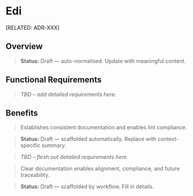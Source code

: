 # Edi

[RELATED: ADR-XXX]

## Overview

> **Status:** Draft — auto-normalised. Update with meaningful content.

## Functional Requirements

> _TBD – add detailed requirements here._

## Benefits

> Establishes consistent documentation and enables lint compliance.



> **Status:** Draft — scaffolded automatically. Replace with context-specific summary.


> _TBD – flesh out detailed requirements here._


> Clear documentation enables alignment, compliance, and future traceability.

> **Status:** Draft — scaffolded by workflow. Fill in details.
